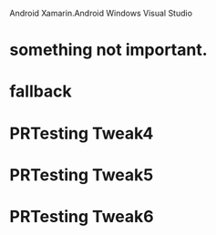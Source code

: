 Android
Xamarin.Android
Windows
Visual Studio




# something not important.

# fallback
# PRTesting Tweak4
# PRTesting Tweak5
# PRTesting Tweak6